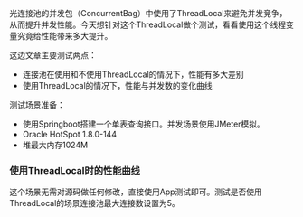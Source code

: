 光连接池的并发包（ConcurrentBag）中使用了ThreadLocal来避免并发竞争，从而提升并发性能。今天想针对这个ThreadLocal做个测试，看看使用这个线程变量究竟给性能带来多大提升。

这边文章主要测试两点：
- 连接池在使用和不使用ThreadLocal的情况下，性能有多大差别
- 使用ThreadLocal的情况下，性能与并发数的变化曲线

测试场景准备：
- 使用Springboot搭建一个单表查询接口。并发场景使用JMeter模拟。
- Oracle HotSpot 1.8.0-144
- 堆最大内存1024M

### 使用ThreadLocal时的性能曲线
这个场景无需对源码做任何修改，直接使用App测试即可。测试是否使用ThreadLocal的场景连接池最大连接数设置为5。

